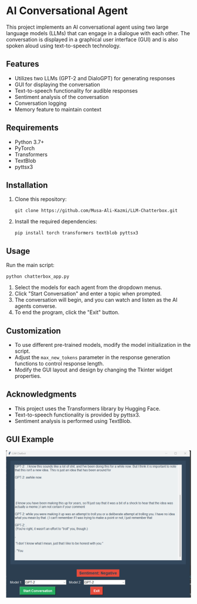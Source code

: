 # AI Conversational Agent

This project implements an AI conversational agent using two large language models (LLMs) that can engage in a dialogue with each other. The conversation is displayed in a graphical user interface (GUI) and is also spoken aloud using text-to-speech technology.

## Features

- Utilizes two LLMs (GPT-2 and DialoGPT) for generating responses
- GUI for displaying the conversation
- Text-to-speech functionality for audible responses
- Sentiment analysis of the conversation
- Conversation logging
- Memory feature to maintain context

## Requirements

- Python 3.7+
- PyTorch
- Transformers
- TextBlob
- pyttsx3

## Installation

1. Clone this repository:
   ```
   git clone https://github.com/Musa-Ali-Kazmi/LLM-Chatterbox.git
   ```

2. Install the required dependencies:
   ```
   pip install torch transformers textblob pyttsx3
   ```

## Usage

Run the main script:

```
python chatterbox_app.py
```

1. Select the models for each agent from the dropdown menus.
2. Click "Start Conversation" and enter a topic when prompted.
3. The conversation will begin, and you can watch and listen as the AI agents converse.
4. To end the program, click the "Exit" button.

## Customization

- To use different pre-trained models, modify the model initialization in the script.
- Adjust the `max_new_tokens` parameter in the response generation functions to control response length.
- Modify the GUI layout and design by changing the Tkinter widget properties.


## Acknowledgments

- This project uses the Transformers library by Hugging Face.
- Text-to-speech functionality is provided by pyttsx3.
- Sentiment analysis is performed using TextBlob.

## GUI Example
![alt text](image-1.png)

